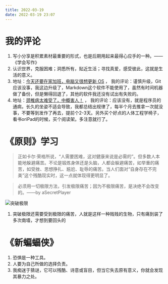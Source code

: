 ```yaml
---
title: 2022-03-19
date: 2022-03-19 23:07
---
```


# 我的评论

1. 写小分享是积累素材最重要的形式，也是后期用起来最得心应手的一种。——《学会写作》
2. 认识世界，克服困难；洞悉所有，贴近生活；寻找真爱，感受彼此，这就是生活的意义。
3. 地址：[今天还要在家加班，电脑又很想更新 OS](https://weibo.com/2740311750/LkqHvzoUZ?type=comment#_rnd1647734834297) ， 我的评论：谨慎升级，Git应该没事，我这边升级了，Markdown这个软件不能使用了，虽然有时间机器做了备份，但是懒得回退了，其他的软件我还没有试出有失败的。
4. 地址：[颈椎病太难受了，中概害人！](https://weibo.com/2411021575/Lkkkw71w9?type=comment) ， 我的评论：应该没有，就是程序员的通病，长久的坐姿不适会导致，我都总结出规律了，每半个月去推拿一次就没事，不要等到发作了再去，提前个2-3天。另外买个好点的人体工程学椅子，看书oriPad的时候，买个阅读架。多注意就行了。


# 《原则》学习

> 正如卡尔·荣格所说，“人需要困难，这对健康来说是必需的”。但多数人本能地躲避痛苦。不论是锻炼身体还是头脑，人都会躲避痛苦，如举重的痛苦，如受挫、思想挣扎、尴尬、耻辱的痛苦。当人们面对“自身存在不完美”这个残酷现实时，这一点就体现得更明显了。 

> 必须用一切极限方法，引发极限痛苦；因为不极限痛苦，是决绝不会改变的。——by aSecretPlayer

![突破极限](http://images.iotop.work/uPic/20220320-break-through.jpg)

1. 突破极限还需要受到极限的痛苦，人就是这样一种贱贱的生物，只有痛到装了多次南墙，才想到要回头的


# 《新蝙蝠侠》
1. 恐惧是一种工具。
2. 人要为自己所做的选择负责。
3. 我痴迷于猜谜，它可以残酷、诗意或盲目，但当它失去原有意义，你就会发现其暴力之处。